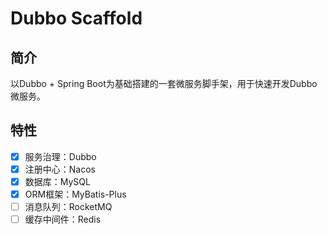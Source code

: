 # Dubbo Scaffold

## 简介

以Dubbo + Spring Boot为基础搭建的一套微服务脚手架，用于快速开发Dubbo微服务。

## 特性

- [x] 服务治理：Dubbo
- [x] 注册中心：Nacos
- [x] 数据库：MySQL
- [x] ORM框架：MyBatis-Plus
- [ ] 消息队列：RocketMQ
- [ ] 缓存中间件：Redis
